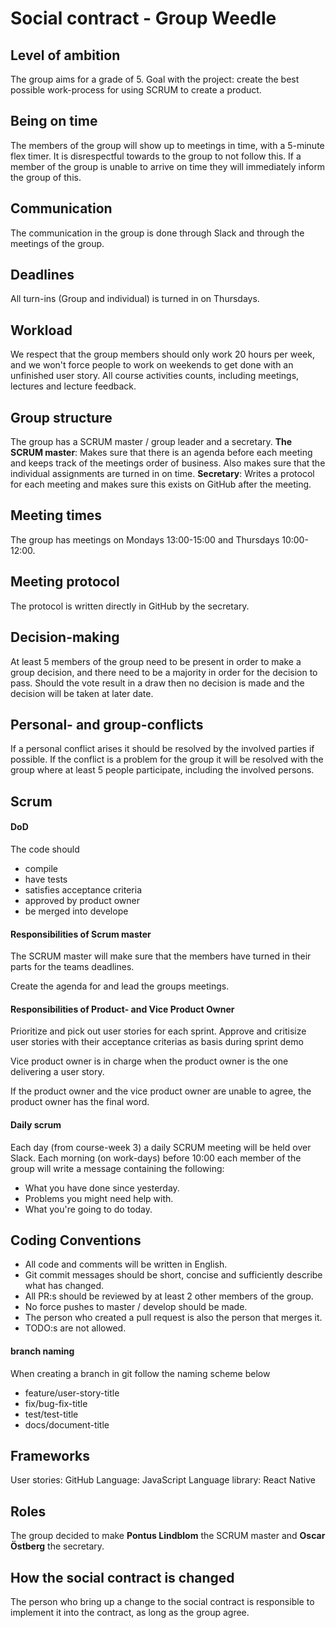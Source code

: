 # Social contract - Group Weedle

## Level of ambition

The group aims for a grade of 5.
Goal with the project: create the best possible work-process for using SCRUM to create a product.

## Being on time

The members of the group will show up to meetings in time, with a 5-minute flex timer. It is disrespectful towards to the group to not follow this. If a member of the group is unable to arrive on time they will immediately inform the group of this.

## Communication

The communication in the group is done through Slack and through the meetings of the group.

## Deadlines

All turn-ins (Group and individual) is turned in on Thursdays.



## Workload

We respect that the group members should only work 20 hours per week, and we won't
force people to work on weekends to get done with an unfinished user story. All course
activities counts, including meetings, lectures and lecture feedback.

## Group structure

The group has a SCRUM master / group leader and a secretary.
**The SCRUM master**: Makes sure that there is an agenda before each meeting and keeps track of the meetings order of business. Also makes sure that the individual assignments are turned in on time.
**Secretary**: Writes a protocol for each meeting and makes sure this exists on GitHub after the meeting.

## Meeting times

The group has meetings on Mondays 13:00-15:00 and Thursdays 10:00-12:00.

## Meeting protocol

The protocol is written directly in GitHub by the secretary.

## Decision-making

At least 5 members of the group need to be present in order to make a group decision, and there need to be a majority in order for the decision to pass. Should the vote result in a draw then no decision is made and the decision will be taken at later date.

## Personal- and group-conflicts

If a personal conflict arises it should be resolved by the involved parties if possible. If the conflict is a problem for the group it will be resolved with the group where at least 5 people participate, including the involved persons.

## Scrum

#### DoD
The code should
 - compile
 - have tests
 - satisfies acceptance criteria
 - approved by product owner 
 - be merged into develope
 
#### Responsibilities of Scrum master

The SCRUM master will make sure that the members have turned in their parts for the teams deadlines.

Create the agenda for and lead the groups meetings. 

#### Responsibilities of Product- and Vice Product Owner
Prioritize and pick out user stories for each sprint. Approve and critisize user stories with their acceptance criterias as basis during sprint demo

Vice product owner is in charge when the product owner is the one delivering a user story.

If the product owner and the vice product owner are unable to agree, the product owner has the final word.

#### Daily scrum
Each day (from course-week 3) a daily SCRUM meeting will be held over Slack. Each morning (on work-days) before 10:00 each member of the group will write a message containing the following:

- What you have done since yesterday.
- Problems you might need help with.
- What you're going to do today.

## Coding Conventions

- All code and comments will be written in English.
- Git commit messages should be short, concise and sufficiently describe what has changed.
- All PR:s should be reviewed by at least 2 other members of the group.
- No force pushes to master / develop should be made.
- The person who created a pull request is also the person that merges it.
- TODO:s are not allowed.

#### branch naming
When creating a branch in git follow the naming scheme below

 - feature/user-story-title
 - fix/bug-fix-title
 - test/test-title
 - docs/document-title


## Frameworks

User stories: GitHub
Language: JavaScript
Language library: React Native

## Roles

The group decided to make **Pontus Lindblom** the SCRUM master and **Oscar Östberg** the secretary.

## How the social contract is changed

The person who bring up a change to the social contract is responsible to implement it into the contract, as long as the group agree.
